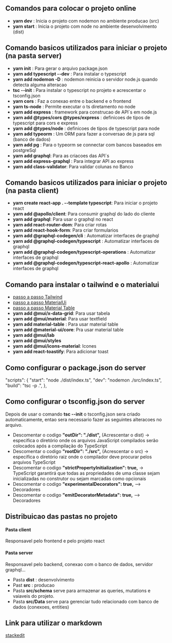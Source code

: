 ## Comandos para colocar o projeto online

- **yarn dev** : Inicia o projeto com nodemon no ambiente producao (src)
- **yarn start** : Inicia o projeto com node no ambiente desenvolvimento (dist)

## Comando basicos utilizados para iniciar o projeto (na pasta server)

- **yarn init** : Para gerar o arquivo package.json
- **yarn add typescript --dev** : Para instalar o typescript
- **yarn add nodemon -D** : nodemon reinicia o servidor node.js quando detecta alguma alteracao
- **tsc --init** : Para instalar o typescript no projeto e acrescentar o tsconfig.json
- **yarn cors** : Faz a conexao entre o backend e o frontend
- **yarn ts-node** : Permite executar o ts diretamento no node
- **yarn add express** : framework para construcao de API`s em node.js
- **yarn add @types/cors @types/express** : definicoes de tipos de typescript para cors e express
- **yarn add @types/node** : definicoes de tipos de typescript para node
- **yarn add typeorm** : Um ORM para fazer a conversao de js para sql (banco de dados)
- **yarn add pg** : Para o typeorm se connectar com bancos baseados em postgreSql
- **yarn add graphql**: Para as criacoes das API`s
- **yarn add express-graphql** : Para integrar API ao express
- **yarn add class-validator**: Para validar colunas no Banco

## Comando basicos utilizados para iniciar o projeto (na pasta client)

- **yarn create react-app . --template typescript**: Para iniciar o projeto react
- **yarn add @apollo/client**: Para consumir graphql do lado do cliente
- **yarn add graphql**: Para usar o graphql no react
- **yarn add react-router-dom**: Para criar rotas
- **yarn add react-hook-form**: Para criar formularios
- **yarn add @graphql-codegen/cli** : Automatizar interfaces de graphql
- **yarn add @graphql-codegen/typescript** : Automatizar interfaces de graphql
- **yarn add @graphql-codegen/typescript-operations** : Automatizar interfaces de graphql
- **yarn add @graphql-codegen/typescript-react-apollo** : Automatizar interfaces de graphql

## Comando para instalar o tailwind e o materialui

- [passo a passo Tailwind](https://tailwindcss.com/docs/guides/create-react-app)
- [passo a passo MaterialUi](https://mui.com/material-ui/getting-started/installation/)
- [passo a passo Material Table](https://material-table.com/#/docs/install)
- **yarn add @mui/x-data-grid**: Para usar tabela
- **yarn add @mui/material**: Para usar textfield
- **yarn add material-table** : Para usar material table
- **yarn add @material-ui/core**: Pra usar material table
- **yarn add @mui/lab**
- **yarn add @mui/styles**
- **yarn add @mui/icons-material**: Icones 
- **yarn add react-toastify**: Para adicionar toast

## Como configurar o package.json do server

"scripts": {
    "start": "node ./dist/index.ts",
    "dev": "nodemon ./src/index.ts",
    "build": "tsc -p .",
},

## Como configurar o tsconfig.json do server

Depois de usar o comando **tsc --init** o tsconfig.json sera criado automaticamente, entao sera necessario fazer as seguintes alteracoes no arquivo.

- Descomentar o codigo **"outDir": "./dist",** (Acrescentar o dist) -> especifica o diretório onde os arquivos JavaScript compilados serão colocados após a compilação do TypeScript
- Descomentar o codigo **"rootDir": "./src",** (Acrescentar o src) -> especifica o diretório raiz onde o compilador deve procurar pelos arquivos TypeScript
- Descomentar o codigo  **"strictPropertyInitialization": true,** -> TypeScript garantirá que todas as propriedades de uma classe sejam inicializadas no construtor ou sejam marcadas como opcionais
- Descomentar o codigo **"experimentalDecorators": true,** --> Decoradores
- Descomentar o codigo **"emitDecoratorMetadata": true,** --> Decoradores

## Distribuicao das pastas no projeto

#### Pasta client
 Responsavel pelo frontend e pelo projeto react

#### Pasta server
 Responsavel pelo backend, conexao com o banco de dados, servidor graphql...
- Pasta **dist** : desenvolvimento
- Past **src** : producao
- Pasta **src/schema** serve para armazenar as queries, mutations e vaiaveis do projeto.
- Pasta **src/Data** serve para gerenciar tudo relacionado com banco de dados (conexoes, entities)

## Link para utilizar o markdown

[stackedit](https://stackedit.io/app#)